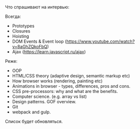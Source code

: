 Что спрашивают на интервью:

Всегда:

- Prototypes
- Closures
- Hoisting
- DOM Events & Event loop (https://www.youtube.com/watch?v=8aGhZQkoFbQ)
- Ajax (https://learn.javascript.ru/ajax)

Реже:

- OOP
- HTML/CSS theory (adaptive design, semantic markup etc)
- How browser works (rendering, painting etc)
- Animations in browser - types, differences, pros and cons.
- CSS pre-processors: why and what are the benefits.
- Computer science. (e.g. array vs list)
- Design patterns. GOF overview.
- Git
- webpack and gulp.

Список будет обновляться.

